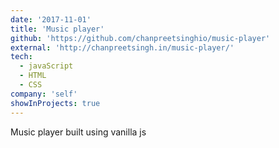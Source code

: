 ```yaml
---
date: '2017-11-01'
title: 'Music player'
github: 'https://github.com/chanpreetsinghio/music-player'
external: 'http://chanpreetsingh.in/music-player/'
tech:
  - javaScript
  - HTML
  - CSS
company: 'self'
showInProjects: true
---
```


Music player built using vanilla js
